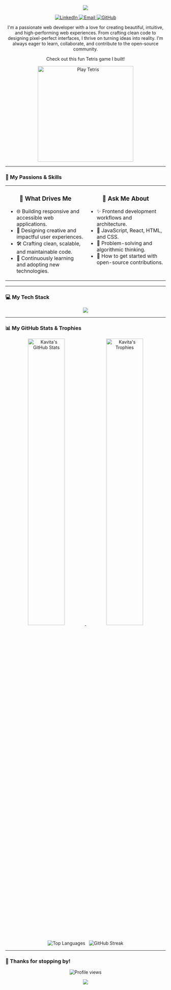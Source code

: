<!-- Header -->
<p align="center">
  <img src="https://capsule-render.vercel.app/api?type=waving&color=gradient&height=300§ion=header&text=Hi%20there!%20I'm%20Kavita%20Yadav&fontSize=70&fontColor=ffffff" />
</p>

<!-- Socials -->
<p align="center">
  <a href="https://www.linkedin.com/in/kavita-yadav-63276a289/" target="_blank">
    <img src="https://img.shields.io/badge/LinkedIn-0A66C2?style=for-the-badge&logo=linkedin&logoColor=white" alt="LinkedIn"/>
  </a>
  <a href="mailto:kavitayadav1.1111111@gmail.com">
    <img src="https://img.shields.io/badge/Email-D14836?style=for-the-badge&logo=gmail&logoColor=white" alt="Email"/>
  </a>
  <a href="https://github.com/Kavita1928" target="_blank">
    <img src="https://img.shields.io/badge/GitHub-100000?style=for-the-badge&logo=github&logoColor=white" alt="GitHub"/>
  </a>
</p>

<!-- About Me -->
<div align="center">

I'm a passionate web developer with a love for creating beautiful, intuitive, and high-performing web experiences. From crafting clean code to designing pixel-perfect interfaces, I thrive on turning ideas into reality. I'm always eager to learn, collaborate, and contribute to the open-source community.

Check out this fun Tetris game I built!

<p align="center">
  <a href="https://kavita1928.github.io/tetris-game" target="_blank">
    <img width="300px" src="https://img.shields.io/badge/🎮%20PLAY%20MY%20TETRIS%20GAME-F74C00?style=for-the-badge&logo=game-controller&logoColor=white" alt="Play Tetris" />
  </a>
</p>

</div>

---

### 💫 My Passions & Skills

<table>
  <tr>
    <td valign="top" width="50%">
      <h3 align="center">🚀 What Drives Me</h3>
      <ul>
        <li>🌐 Building responsive and accessible web applications.</li>
        <li>🎨 Designing creative and impactful user experiences.</li>
        <li>🛠️ Crafting clean, scalable, and maintainable code.</li>
        <li>🌱 Continuously learning and adopting new technologies.</li>
      </ul>
    </td>
    <td valign="top" width="50%">
      <h3 align="center">💬 Ask Me About</h3>
      <ul>
        <li>✨ Frontend development workflows and architecture.</li>
        <li>🎯 JavaScript, React, HTML, and CSS.</li>
        <li>🧩 Problem-solving and algorithmic thinking.</li>
        <li>🌟 How to get started with open-source contributions.</li>
      </ul>
    </td>
  </tr>
</table>

---

### 💻 My Tech Stack

<p align="center">
  <a href="https://skillicons.dev">
    <img src="https://skillicons.dev/icons?i=java,python,c,cpp,html,css,javascript,react,mysql,vscode,github,git" />
  </a>
</p>

---

### 📊 My GitHub Stats & Trophies

<p align="center">
  <a href="https://github-readme-stats.vercel.app/api?username=Kavita1928&show_icons=true&theme=radical&rank_icon=github">
    <img width="48%" src="https://github-readme-stats.vercel.app/api?username=Kavita1928&show_icons=true&theme=radical&rank_icon=github" alt="Kavita's GitHub Stats"/>
  </a>
  <a href="https://github.com/ryo-ma/github-profile-trophy">
    <img width="48%" src="https://github-profile-trophy.vercel.app/?username=Kavita1928&theme=radical&column=7&margin-w=15&margin-h=15" alt="Kavita's Trophies"/>
  </a>
</p>
<p align="center">
  <img src="https://github-readme-stats.vercel.app/api/top-langs/?username=Kavita1928&layout=compact&theme=radical" alt="Top Languages" />
   
  <img src="https://github-readme-streak-stats.herokuapp.com?user=Kavita1928&theme=radical&hide_border=true" alt="GitHub Streak" />
</p>

---

### 🙏 Thanks for stopping by!

<p align="center">
  <img src="https://komarev.com/ghpvc/?username=Kavita1928&label=Profile%20views&color=blueviolet&style=flat-square" alt="Profile views"/>
</p>

<!-- Footer -->
<p align="center">
  <img src="https://capsule-render.vercel.app/api?type=waving&color=gradient&height=120§ion=footer"/>
</p>
